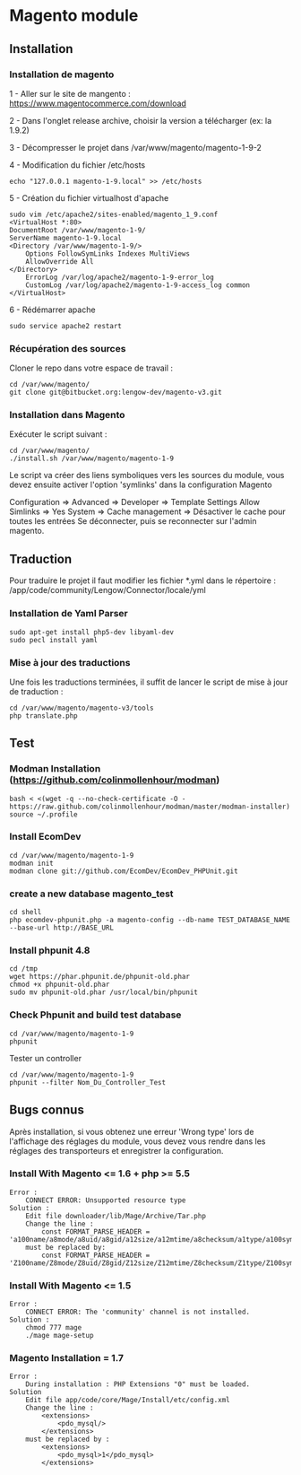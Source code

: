 # Magento module #
## Installation ##

### Installation de magento ###

1 - Aller sur le site de mangento : https://www.magentocommerce.com/download

2 - Dans l'onglet release archive, choisir la version a télécharger (ex: la 1.9.2)

3 - Décompresser le projet dans /var/www/magento/magento-1-9-2

4 - Modification du fichier /etc/hosts

    echo "127.0.0.1 magento-1-9.local" >> /etc/hosts

5 - Création du fichier virtualhost d'apache

    sudo vim /etc/apache2/sites-enabled/magento_1_9.conf 
    <VirtualHost *:80>
    DocumentRoot /var/www/magento-1-9/
    ServerName magento-1-9.local
    <Directory /var/www/magento-1-9/>
        Options FollowSymLinks Indexes MultiViews
        AllowOverride All
    </Directory>
        ErrorLog /var/log/apache2/magento-1-9-error_log
        CustomLog /var/log/apache2/magento-1-9-access_log common
    </VirtualHost>
6 - Rédémarrer apache

    sudo service apache2 restart

### Récupération des sources ###

Cloner le repo dans votre espace de travail :

    cd /var/www/magento/
    git clone git@bitbucket.org:lengow-dev/magento-v3.git

### Installation dans Magento ###

Exécuter le script suivant :

    cd /var/www/magento/
    ./install.sh /var/www/magento/magento-1-9

Le script va créer des liens symboliques vers les sources du module, vous devez ensuite activer l'option 'symlinks' dans la configuration Magento 

Configuration => Advanced => Developer => Template Settings Allow Simlinks => Yes
System => Cache management => Désactiver le cache pour toutes les entrées
Se déconnecter, puis se reconnecter sur l'admin magento.

## Traduction ##

Pour traduire le projet il faut modifier les fichier *.yml dans le répertoire : /app/code/community/Lengow/Connector/locale/yml

### Installation de Yaml Parser ###

    sudo apt-get install php5-dev libyaml-dev
    sudo pecl install yaml

### Mise à jour des traductions ###

Une fois les traductions terminées, il suffit de lancer le script de mise à jour de traduction :

    cd /var/www/magento/magento-v3/tools
    php translate.php

## Test ##


### Modman Installation (https://github.com/colinmollenhour/modman) ###

    bash < <(wget -q --no-check-certificate -O - https://raw.github.com/colinmollenhour/modman/master/modman-installer)
    source ~/.profile

### Install EcomDev ###

    cd /var/www/magento/magento-1-9
    modman init
    modman clone git://github.com/EcomDev/EcomDev_PHPUnit.git

### create a new database magento_test ###

    cd shell
    php ecomdev-phpunit.php -a magento-config --db-name TEST_DATABASE_NAME --base-url http://BASE_URL

### Install phpunit 4.8 ###

    cd /tmp
    wget https://phar.phpunit.de/phpunit-old.phar
    chmod +x phpunit-old.phar
    sudo mv phpunit-old.phar /usr/local/bin/phpunit

### Check Phpunit and build test database ###

    cd /var/www/magento/magento-1-9
    phpunit
    
Tester un controller 
    
    cd /var/www/magento/magento-1-9
    phpunit --filter Nom_Du_Controller_Test

## Bugs connus ##

Après installation, si vous obtenez une erreur 'Wrong type' lors de l'affichage des réglages du module, vous devez vous rendre dans les réglages des transporteurs et enregistrer la configuration.

### Install With Magento <= 1.6 + php >= 5.5 ###

    Error :
        CONNECT ERROR: Unsupported resource type
    Solution :
        Edit file downloader/lib/Mage/Archive/Tar.php
        Change the line :
            const FORMAT_PARSE_HEADER = 'a100name/a8mode/a8uid/a8gid/a12size/a12mtime/a8checksum/a1type/a100symlink/a6magic/a2version/a32uname/a32gname/a8devmajor/a8devminor/a155prefix/a12closer';
        must be replaced by:
            const FORMAT_PARSE_HEADER = 'Z100name/Z8mode/Z8uid/Z8gid/Z12size/Z12mtime/Z8checksum/Z1type/Z100symlink/Z6magic/Z2version/Z32uname/Z32gname/Z8devmajor/Z8devminor/Z155prefix/Z12closer';
            
### Install With Magento <= 1.5 ###

    Error :
        CONNECT ERROR: The 'community' channel is not installed.
    Solution :
        chmod 777 mage
        ./mage mage-setup
        
### Magento Installation = 1.7 ###

    Error :
        During installation : PHP Extensions "0" must be loaded.
    Solution
        Edit file app/code/core/Mage/Install/etc/config.xml
        Change the line :
            <extensions>
                <pdo_mysql/>
            </extensions>
        must be replaced by :
            <extensions>
                <pdo_mysql>1</pdo_mysql>
            </extensions>